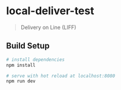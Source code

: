 # local-deliver-test

> Delivery on Line (LIFF)

## Build Setup

``` bash
# install dependencies
npm install

# serve with hot reload at localhost:8080
npm run dev
